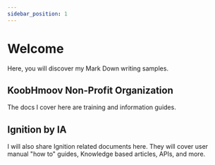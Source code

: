```yaml
---
sidebar_position: 1
---
```


# Welcome

Here, you will discover my Mark Down writing samples. 

## KoobHmoov Non-Profit Organization

The docs I cover here are training and information guides.

## Ignition by IA

I will also share Ignition related documents here. They will cover user manual "how to" guides, Knowledge based articles, APIs, and more. 